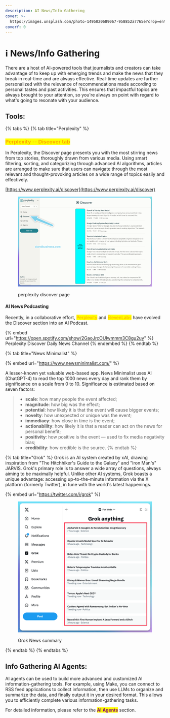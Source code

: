 ```yaml
---
description: AI News/Info Gathering
cover: >-
  https://images.unsplash.com/photo-1495020689067-958852a7765e?crop=entropy&cs=srgb&fm=jpg&ixid=M3wxOTcwMjR8MHwxfHNlYXJjaHwxfHxuZXdzfGVufDB8fHx8MTcxODYwMDI1NXww&ixlib=rb-4.0.3&q=85
coverY: 0
---
```


# ℹ️ News/Info Gathering

There are a host of AI-powered tools that journalists and creators can take advantage of to keep up with emerging trends and make the news that they break in real-time and are always effective. Real-time updates are further personalized with the relevance of recommendations made according to personal tastes and past activities. This ensures that impactful topics are always brought to your attention, so you're always on point with regard to what's going to resonate with your audience.

## Tools:

{% tabs %}
{% tab title="Perplexity" %}
### <mark style="color:orange;">Perplexity -- Discover tab</mark>

In Perplexity, the Discover page presents you with the most stirring news from top stories, thoroughly drawn from various media. Using smart filtering, sorting, and categorizing through advanced AI algorithms, articles are arranged to make sure that users can navigate through the most relevant and thought-provoking articles on a wide range of topics easily and effectively.

[https://www.perplexity.ai/discover](https://www.perplexity.ai/discover)

<figure><img src="../../.gitbook/assets/perp discover tiny.png" alt=""><figcaption><p>perplexity discover page</p></figcaption></figure>

#### AI News Podcasting

Recently, in a collaborative effort, <mark style="color:orange;">Perplexity</mark> and <mark style="color:orange;">ElevenLabs</mark> have evolved the Discover section into an AI Podcast.

{% embed url="https://open.spotify.com/show/2GaoJrcOUlwmmm3C8gu2uy" %}
Perplexity Discover Daily News Channel
{% endembed %}
{% endtab %}

{% tab title="News Minimalist" %}


{% embed url="https://www.newsminimalist.com/" %}

A lesser-known yet valuable web-based app. News Minimalist uses AI (ChatGPT-4) to read the top 1000 news every day and rank them by significance on a scale from 0 to 10. Significance is estimated based on seven factors:

> * **scale**: how many people the event affected;
> * **magnitude**: how big was the effect;
> * **potential**: how likely it is that the event will cause bigger events;
> * **novelty**: how unexpected or unique was the event;
> * **immediacy**: how close in time is the event;
> * **actionability**: how likely it is that a reader can act on the news for personal benefit;
> * **positivity**: how positive is the event — used to fix media negativity bias;
> * **credibility**: how credible is the source.
{% endtab %}

{% tab title="Grok" %}
Grok is an AI system created by xAI, drawing inspiration from "The Hitchhiker's Guide to the Galaxy" and "Iron Man's" JARVIS. Grok's primary role is to answer a wide array of questions, always aiming to be maximally helpful. Unlike other AI systems, Grok boasts a unique advantage: accessing up-to-the-minute information via the X platform (formerly Twitter), in tune with the world's latest happenings.&#x20;

{% embed url="https://twitter.com/i/grok" %}

<figure><img src="../../.gitbook/assets/grok.png" alt=""><figcaption><p>Grok News summary</p></figcaption></figure>


{% endtab %}
{% endtabs %}



## Info Gathering AI Agents:

AI agents can be used to build more advanced and customized AI information-gathering tools. For example, using Make, you can connect to RSS feed applications to collect information, then use LLMs to organize and summarize the data, and finally output it in your desired format. This allows you to efficiently complete various information-gathering tasks.

For detailed information, please refer to the <mark style="color:purple;">**AI Agents**</mark> section.







